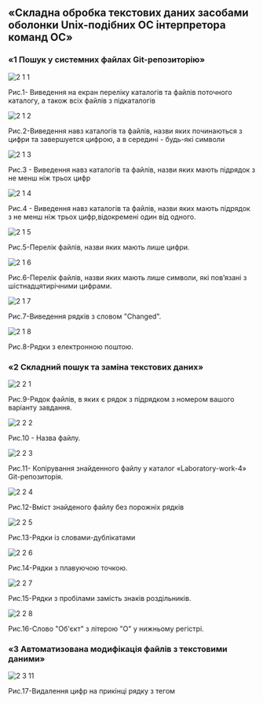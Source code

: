 ## «Складна обробка текстових даних засобами оболонки Unix-подібних ОС інтерпретора команд ОС»

### «1 Пошук у системних файлах Git-репозиторію»

![2 1 1](https://user-images.githubusercontent.com/127152277/229365392-88bfbab5-6c60-4902-9dc8-8e97e05028d8.png)

Рис.1- Виведення на екран переліку каталогів та файлів поточного каталогу, а також всіх файлів з підкаталогів

![2 1 2](https://user-images.githubusercontent.com/127152277/229365466-5c15238f-925d-4510-bb05-6537c6eeb409.png)

Рис.2-Виведення навз каталогів та файлів, назви яких починаються з цифри та завершуется цифрою, а в середині - будь-які символи

![2 1 3](https://user-images.githubusercontent.com/127152277/229365607-55558885-3908-4294-8803-d5e936ab703b.png)

Рис.3 - Виведення навз каталогів та файлів, назви яких мають підрядок з не менш ніж трьох цифр

![2 1 4](https://user-images.githubusercontent.com/127152277/229365622-2f19f74f-18ca-430b-98c6-c7a46be80067.png)

Рис.4 - Виведення навз каталогів та файлів, назви яких мають підрядок з не менш ніж трьох цифр,відокремені один від одного.

![2 1 5](https://user-images.githubusercontent.com/127152277/229365651-6fd1ad2d-7819-4758-b88c-8b5545f6e644.png)

Рис.5-Перелік файлів, назви яких мають лише цифри.

![2 1 6](https://user-images.githubusercontent.com/127152277/229365675-e00042bc-2b7a-4b31-b3f2-2c1b65070580.png)

Рис.6-Перелік файлів, назви яких мають лише символи, які пов’язані з шістнадцятирічними цифрами.

![2 1 7](https://user-images.githubusercontent.com/127152277/229365695-2e0ffb5c-c64a-4d7b-992f-b47494f667bb.png)

Рис.7-Виведення рядків з словом "Changed".

![2 1 8](https://user-images.githubusercontent.com/127152277/229365738-7a84809f-2185-4251-a794-2d75dc3b6d15.png)

Рис.8-Рядки з електронною поштою.


### «2 Складний пошук та заміна текстових даних»


![2 2 1](https://user-images.githubusercontent.com/127152277/229365767-caa8f560-8e7c-4576-97bc-29f7c7990b7b.png)

Рис.9-Рядок файлів, в яких є рядок з підрядком з номером вашого варіанту завдання.

![2 2 2](https://user-images.githubusercontent.com/127152277/229365812-27aed69e-96dd-4e62-946e-406d5a3fc7e2.png)

Рис.10 - Назва файлу.

![2 2 3](https://user-images.githubusercontent.com/127152277/229365833-b898d7fa-b739-49f6-9d8d-624c319c4bde.png)

Рис.11- Копірування знайденного файлу у каталог «Laboratory-work-4» Git-репозиторія.

![2 2 4](https://user-images.githubusercontent.com/127152277/229365873-5901886f-d959-40ee-b48b-6027c643815e.png)

Рис.12-Вміст знайденого файлу без порожніх рядків

![2 2 5](https://user-images.githubusercontent.com/127152277/229365881-b84b1fb2-01f5-43d4-a1ea-e821a7589828.png)

Рис.13-Рядки із словами-дублікатами

![2 2 6](https://user-images.githubusercontent.com/127152277/229365915-9098f521-5c22-4db5-86b0-18e603a7ff84.png)

Рис.14-Рядки з плавуючою точкою.

![2 2 7](https://user-images.githubusercontent.com/127152277/229365948-159be159-99e1-4022-8b8a-695d83f1fc78.png)

Рис.15-Рядки з пробілами замість знаків роздільників.

![2 2 8](https://user-images.githubusercontent.com/127152277/229365988-70a45d00-fa87-4383-8c1d-611c4cf6701d.png)

Рис.16-Слово "Об'єкт" з літерою "О" у нижньому регістрі.

### «3 Автоматизована модифікація файлів з текстовими даними»

![2 3 11](https://user-images.githubusercontent.com/127152277/229370451-6a474a23-5401-4bf6-9f29-e7ca840ce5c4.png)

Рис.17-Видалення цифр на прикінці рядку з тегом <title>.

![2 3 2](https://user-images.githubusercontent.com/127152277/229370460-0f62bf3b-8c40-47cb-b8b9-e668655aea6b.png)

Рис.18- Після рядка з тегом <title> додано надпис.

![2 2 2](https://user-images.githubusercontent.com/127152277/229370467-1aff0962-5fa5-4048-89a8-b8b4564f1c91.png)

Рис.19-Видалення пустих рядків.

![2 3 4](https://user-images.githubusercontent.com/127152277/229370498-1a8a1c00-e844-4ade-bee9-8320ac366321.png)


Рис.20-Видалення з файлу слів-дублікатів.

  ![2 3 5](https://user-images.githubusercontent.com/127152277/229369242-5d07d711-aa05-47e1-b6a2-3120c2cd8118.png)

Рис.21- Виконання утиліти SED з читанням команд з Liseev.sed файлу.
>>>>>>> 58ac1a76fe905e670a708c5c5137ba8f61a2a519
